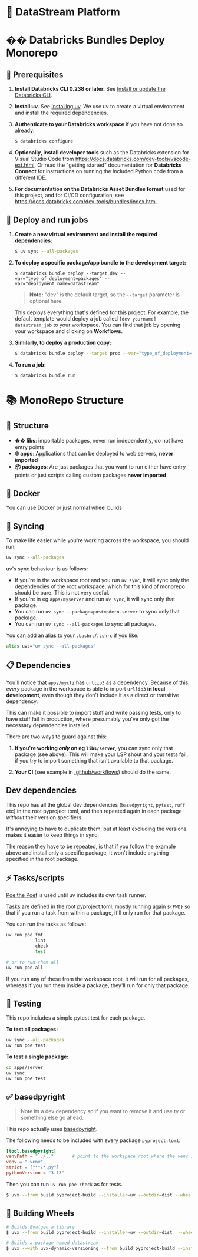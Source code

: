 # 🚀 DataStream Platform

# �� Databricks Bundles Deploy Monorepo

## 🔧 Prerequisites
1. **Install Databricks CLI 0.238 or later.**
   See [Install or update the Databricks CLI](https://docs.databricks.com/en/dev-tools/cli/install.html).

2. **Install uv.** See [Installing uv](https://docs.astral.sh/uv/getting-started/installation/).
   We use uv to create a virtual environment and install the required dependencies.

3. **Authenticate to your Databricks workspace** if you have not done so already:
   ```bash
   $ databricks configure
   ```

4. **Optionally, install developer tools** such as the Databricks extension for Visual Studio Code from
   https://docs.databricks.com/dev-tools/vscode-ext.html. Or read the "getting started" documentation for
   **Databricks Connect** for instructions on running the included Python code from a different IDE.

5. **For documentation on the Databricks Asset Bundles format** used
   for this project, and for CI/CD configuration, see
   https://docs.databricks.com/dev-tools/bundles/index.html.

## 🚀 Deploy and run jobs

1. **Create a new virtual environment and install the required dependencies:**
   ```bash
   $ uv sync --all-packages
   ```

2. **To deploy a specific package/app bundle to the development target:**
   ```console
   $ databricks bundle deploy --target dev --var="type_of_deployment=packages" --var="deployment_name=datastream"
   ```

   > **Note:** "dev" is the default target, so the `--target` parameter is optional here.

   This deploys everything that's defined for this project.
   For example, the default template would deploy a job called
   `[dev yourname] datastream_job` to your workspace.
   You can find that job by opening your workspace and clicking on **Workflows**.

3. **Similarly, to deploy a production copy:**
   ```bash
   $ databricks bundle deploy --target prod --var="type_of_deployment=packages" --var="deployment_name=datastream"
   ```

4. **To run a job:**
   ```bash
   $ databricks bundle run
   ```

#  📚 MonoRepo Structure 

## 📁 Structure
- **�� libs**: importable packages, never run independently, do not have entry points
- **🌐 apps**: Applications that can be deployed to web servers, **never imported**
- **📦 packages**: Are just packages that you want to run either have entry points or just scripts calling custom packages **never imported**

## :ocean: Docker
You can use Docker or just normal wheel builds

## 🔄 Syncing
To make life easier while you're working across the workspace, you should run:
```bash
uv sync --all-packages
```

uv's sync behaviour is as follows:
- If you're in the workspace root and you run `uv sync`, it will sync only the
dependencies of the root workspace, which for this kind of monorepo should be bare.
This is not very useful.
- If you're in eg `apps/myserver` and run `uv sync`, it will sync only that package.
- You can run `uv sync --package=postmodern-server` to sync only that package.
- You can run `uv sync --all-packages` to sync all packages.

You can add an alias to your `.bashrc`/`.zshrc` if you like:
```bash
alias uvs="uv sync --all-packages"
```

## 📋 Dependencies
You'll notice that `apps/mycli` has `urllib3` as a dependency.
Because of this, _every_ package in the workspace is able to import `urllib3` **in local development**,
even though they don't include it as a direct or transitive dependency.

This can make it possible to import stuff and write passing tests, only to have stuff fail
in production, where presumably you've only got the necessary dependencies installed.

There are two ways to guard against this:

1. **If you're working _only_ on eg `libs/server`**, you can sync only that package (see above).
This will make your LSP shout and your tests fail, if you try to import something that isn't
available to that package.

2. **Your CI** (see example in [.github/workflows](.github/workflows)) should do the same.

## Dev dependencies
This repo has all the global dev dependencies (`basedpyright`, `pytest`, `ruff` etc) in the root
pyproject.toml, and then repeated again in each package _without_ their version specifiers.

It's annoying to have to duplicate them, but at least excluding the versions makes it easier
to keep things in sync.

The reason they have to be repeated, is that if you follow the example above and install only
a specific package, it won't include anything specified in the root package.

## ⚡ Tasks/scripts
[Poe the Poet](https://poethepoet.natn.io/index.html) is used until uv includes its own task runner.

Tasks are defined in the root pyproject.toml, mostly running again `${PWD}` so that if
you run a task from within a package, it'll only run for that package.

You can run the tasks as follows:
```bash
uv run poe fmt
           lint
           check
           test

# or to run them all
uv run poe all
```

If you run any of these from the workspace root, it will run for all packages,
whereas if you run them inside a package, they'll run for only that package.

## 🧪 Testing
This repo includes a simple pytest test for each package.

**To test all packages:**
```bash
uv sync --all-packages
uv run poe test
```

**To test a single package:**
```bash
cd apps/server
uv sync
uv run poe test
```

## ✅ basedpyright
 >Note its a dev dependency so if you want to remove it and use ty or something else go ahead.

This repo actually uses [basedpyright](https://docs.basedpyright.com/latest/).

The following needs to be included with every package `pyproject.toml`:
```toml
[tool.basedpyright]
venvPath = "../.."       # point to the workspace root where the venv is
venv = ".venv"
strict = ["**/*.py"]
pythonVersion = "3.13"
```

Then you can run `uv run poe check` as for tests.

```bash
$ uvx --from build pyproject-build --installer=uv --outdir=dist --wheel apps/printer
```

## 🔨 Building Wheels
```bash
# Builds Evalgen a library
$ uvx --from build pyproject-build --installer=uv --outdir=dist  --wheel libs/evalgen

# Builds a package named datastream
$ uvx --with uvx-dynamic-versioning --from build pyproject-build --installer uv --wheel packages/datastream
```
